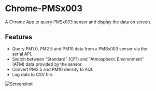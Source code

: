 # Chrome-PMSx003

A Chrome App to query PMSx003 sensor and display the data on screen.

## Features

 - Query PM1.0, PM2.5 and PM10 data from a PMSx003 sensor via the serial API.
 - Switch between "Standard" (CF1) and "Atmospheric Environment" (ATM) data provided by the sensor.
 - Convert PM2.5 and PM10 density to AQI.
 - Log data to CSV file.

![Screenshot](https://i.imgur.com/VNfl2B0.png)